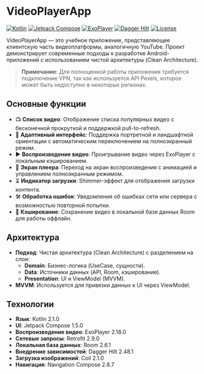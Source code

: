 # VideoPlayerApp

[![Kotlin](https://img.shields.io/badge/Kotlin-2.1.0-blue.svg)](https://kotlinlang.org)
[![Jetpack Compose](https://img.shields.io/badge/Jetpack%20Compose-1.5.0-brightgreen)](https://developer.android.com/jetpack/compose)
[![ExoPlayer](https://img.shields.io/badge/ExoPlayer-2.18.0-orange)](https://developer.android.com/guide/topics/media/exoplayer)
[![Dagger Hilt](https://img.shields.io/badge/Dagger%20Hilt-2.48.1-red)](https://dagger.dev/hilt/)
[![License](https://img.shields.io/badge/License-MIT-green.svg)](https://opensource.org/licenses/MIT)

VideoPlayerApp — это учебное приложение, представляющее клиентскую часть видеоплатформы, аналогичную YouTube. Проект демонстрирует современные подходы к разработке Android-приложений с использованием чистой архитектуры (Clean Architecture).

> **Примечание**: Для полноценной работы приложения требуется подключение VPN, так как используется API Pexels, которое может быть недоступно в некоторых регионах.

## Основные функции
- 📺 **Список видео**: Отображение списка популярных видео с бесконечной прокруткой и поддержкой pull-to-refresh.
- 🔄 **Адаптивный интерфейс**: Поддержка портретной и ландшафтной ориентации с автоматическим переключением на полноэкранный режим.
- ▶️ **Воспроизведение видео**: Проигрывание видео через ExoPlayer с локальным кэшированием.
- 🎥 **Экран плеера**: Переход на экран воспроизведения с анимацией и управлением полноэкранным режимом.
- ⏳ **Индикатор загрузки**: Shimmer-эффект для отображения загрузки контента.
- 🛠 **Обработка ошибок**: Уведомления об ошибках сети или сервера с возможностью повторной попытки.
- 💾 **Кэширование**: Сохранение видео в локальной базе данных Room для работы оффлайн.

## Архитектура
- **Подход**: Чистая архитектура (Clean Architecture) с разделением на слои:
  - **Domain**: Бизнес-логика (UseCase, сущности).
  - **Data**: Источники данных (API, Room, кэширование).
  - **Presentation**: UI и ViewModel (MVVM).
- **MVVM**: Используется для привязки данных к UI через ViewModel.

## Технологии
- **Язык**: Kotlin 2.1.0
- **UI**: Jetpack Compose 1.5.0
- **Воспроизведение видео**: ExoPlayer 2.18.0
- **Сетевые запросы**: Retrofit 2.9.0
- **Локальная база данных**: Room 2.6.1
- **Внедрение зависимостей**: Dagger Hilt 2.48.1
- **Загрузка изображений**: Coil 2.1.0
- **Навигация**: Navigation Compose 2.8.7

